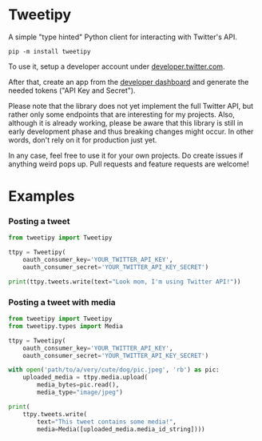 # Tweetipy
A simple "type hinted" Python client for interacting with Twitter's API.

```
pip -m install tweetipy
```

To use it, setup a developer account under [developer.twitter.com](https://developer.twitter.com/).

After that, create an app from the [developer dashboard](https://developer.twitter.com/en/portal/dashboard) and generate the needed tokens ("API Key and Secret").

Please note that the library does not yet implement the full Twitter API, but rather only some endpoints that are interesting for my projects. Also, although it is already working, please be aware that this library is still in early development phase and thus breaking changes might occur. In other words, don't rely on it for production just yet.

In any case, feel free to use it for your own projects. Do create issues if anything weird pops up. Pull requests and feature requests are welcome!

# Examples

### Posting a tweet
```python
from tweetipy import Tweetipy

ttpy = Tweetipy(
    oauth_consumer_key='YOUR_TWITTER_API_KEY',
    oauth_consumer_secret='YOUR_TWITTER_API_KEY_SECRET')

print(ttpy.tweets.write(text="Look mom, I'm using Twitter API!"))
```

### Posting a tweet with media
```python
from tweetipy import Tweetipy
from tweetipy.types import Media

ttpy = Tweetipy(
    oauth_consumer_key='YOUR_TWITTER_API_KEY',
    oauth_consumer_secret='YOUR_TWITTER_API_KEY_SECRET')

with open('path/to/a/very/cute/dog/pic.jpeg', 'rb') as pic:
    uploaded_media = ttpy.media.upload(
        media_bytes=pic.read(),
        media_type="image/jpeg")

print(
    ttpy.tweets.write(
        text="This tweet contains some media!",
        media=Media([uploaded_media.media_id_string])))
```
